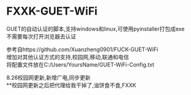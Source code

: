 # FXXK-GUET-WiFi
GUET的自动认证的脚本,支持windows和linux,可使用pyinstaller打包成exe  
不需要每次打开浏览器去认证  

参考自https://github.com/Xuanzheng0901/FUCK-GUET-WiFi  
增加对其他认证方式的支持,校园网,移动,联通和电信  
将配置文件放在C:/Users/YoursName/GUET-WiFi-Config.txt  

8.26校园网更新,新增广电,同步更新  
**校园网更新之后把代理给我干掉了,油饼食不食,FXXK  
